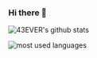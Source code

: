 ### Hi there 👋

![43EVER's github stats](https://github-readme-stats.vercel.app/api?username=43EVER)

![most used languages](https://github-readme-stats.vercel.app/api/top-langs/?username=43EVER&card_width=494)

